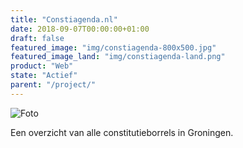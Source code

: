 ```yaml
---
title: "Constiagenda.nl"
date: 2018-09-07T00:00:00+01:00
draft: false
featured_image: "img/constiagenda-800x500.jpg"
featured_image_land: "img/constiagenda-land.png"
product: "Web"
state: "Actief"
parent: "/project/"
---
```

![Foto](/img/constiagenda-800x500.jpg)

Een overzicht van alle constitutieborrels in Groningen.